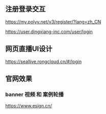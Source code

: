 ## 注册登录交互
https://my.polyv.net/v3/register/?lang=zh_CN

https://user.dingxiang-inc.com/user/login

## 网页直播UI设计
https://seallive.rongcloud.cn/#/login

## 官网效果
### banner 视频 和 案例轮播
https://www.esign.cn/


